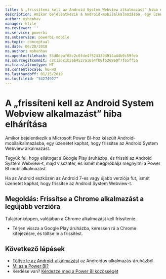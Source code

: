 ```yaml
---
title: A „frissíteni kell az Android System Webview alkalmazást” hiba elhárítása – Power BI
description: Amikor bejelentkezik a Android-mobilalkalmazásba, egy üzenetet kaphat, hogy frissítse az Android System Webview alkalmazást.
author: mshenhav
manager: kfile
ms.reviewer: ''
ms.service: powerbi
ms.subservice: powerbi-mobile
ms.topic: conceptual
ms.date: 06/28/2018
ms.author: mshenhav
ms.openlocfilehash: 53d0deaf68c2c0fde4f5243394914a44b9c59feb
ms.sourcegitcommit: c8c126c1b2ab4527a16a4fb8f5208e0f7fa5ff5a
ms.translationtype: HT
ms.contentlocale: hu-HU
ms.lasthandoff: 01/15/2019
ms.locfileid: "54274927"
---
```

# <a name="fixing-need-to-update-android-system-webview"></a>A „frissíteni kell az Android System Webview alkalmazást” hiba elhárítása
Amikor bejelentkezik a Microsoft Power BI-hoz készült Android-mobilalkalmazásba, egy üzenetet kaphat, hogy frissítse az Android System Webview alkalmazást. 

Tegyük fel, hogy ellátogat a Google Play áruházba, és frissíti az Android System Webview-t, majd visszatér, és ismét megpróbálja megnyitni a Power BI mobilalkalmazást. 

Ha az Android eszközén az Android 7-es vagy újabb verziója fut, ismét üzenetet kaphat, hogy frissítse az Android System Webview-t. 

## <a name="solution-upgrade-your-version-of-the-chrome-app"></a>Megoldás: Frissítse a Chrome alkalmazást a legújabb verzióra
Tulajdonképpen, valójában a Chrome alkalmazást kell frissítenie. 

* Térjen vissza a Google Play áruházba, keressen rá a Chrome kifejezésre, és töltse le a frissítést.

## <a name="next-steps"></a>Következő lépések
* [Töltse le az Android-alkalmazást](http://go.microsoft.com/fwlink/?LinkID=544867) az Androidos alkalmazás-áruházból.
* [Mi az a Power BI?](../../power-bi-overview.md)
* Kérdése van? [Kérdezze meg a Power BI közösségét](http://community.powerbi.com/)


